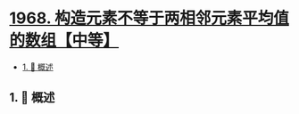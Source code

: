 # [1968. 构造元素不等于两相邻元素平均值的数组【中等】](https://github.com/tnotesjs/TNotes.leetcode/tree/main/notes/1968.%20%E6%9E%84%E9%80%A0%E5%85%83%E7%B4%A0%E4%B8%8D%E7%AD%89%E4%BA%8E%E4%B8%A4%E7%9B%B8%E9%82%BB%E5%85%83%E7%B4%A0%E5%B9%B3%E5%9D%87%E5%80%BC%E7%9A%84%E6%95%B0%E7%BB%84%E3%80%90%E4%B8%AD%E7%AD%89%E3%80%91)

<!-- region:toc -->

- [1. 📝 概述](#1--概述)

<!-- endregion:toc -->

## 1. 📝 概述
